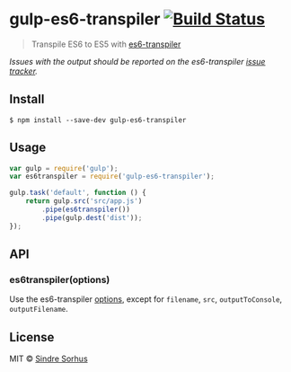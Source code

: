 # gulp-es6-transpiler [![Build Status](https://travis-ci.org/sindresorhus/gulp-es6-transpiler.svg?branch=master)](https://travis-ci.org/sindresorhus/gulp-es6-transpiler)

> Transpile ES6 to ES5 with [es6-transpiler](https://github.com/termi/es6-transpiler)

*Issues with the output should be reported on the es6-transpiler [issue tracker](https://github.com/termi/es6-transpiler/issues).*


## Install

```
$ npm install --save-dev gulp-es6-transpiler
```


## Usage

```js
var gulp = require('gulp');
var es6transpiler = require('gulp-es6-transpiler');

gulp.task('default', function () {
	return gulp.src('src/app.js')
		.pipe(es6transpiler())
		.pipe(gulp.dest('dist'));
});
```


## API

### es6transpiler(options)

Use the es6-transpiler [options](https://github.com/termi/es6-transpiler#options), except for `filename`, `src`, `outputToConsole`, `outputFilename`.


## License

MIT © [Sindre Sorhus](http://sindresorhus.com)
